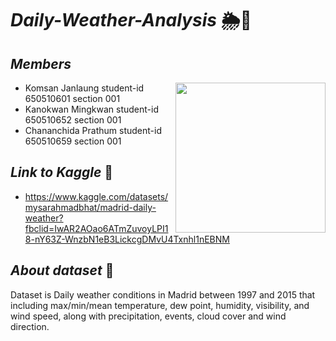 # *Daily-Weather-Analysis* 🌦️🌈

## *Members* 
<img align='right' src="https://media1.giphy.com/media/MDaMURfqSp7H1mQ1Ga/giphy.gif" width="240">

  - Komsan Janlaung student-id 650510601 section 001 
  - Kanokwan Mingkwan student-id 650510652 section 001
  - Chananchida Prathum student-id 650510659 section 001
  

## *Link to Kaggle* 🚀
  - https://www.kaggle.com/datasets/mysarahmadbhat/madrid-daily-weather?fbclid=IwAR2AOao6ATmZuvoyLPI18-nY63Z-WnzbN1eB3LickcgDMvU4Txnhl1nEBNM

## *About dataset* 📑
   Dataset is Daily weather conditions in Madrid between 1997 and 2015 that including max/min/mean temperature, dew point, humidity, visibility, and wind speed, along with precipitation, events, cloud cover and wind direction.

